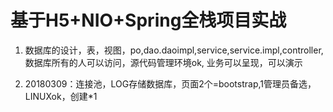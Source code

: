 # 基于H5+NIO+Spring全栈项目实战
1. 数据库的设计，表，视图，po,dao.daoimpl,service,service.impl,controller, 数据库所有的人可以访问，源代码管理环境ok, 业务可以呈现，可以演示

2. 20180309：连接池，LOG存储数据库，页面2个=bootstrap,1管理员备选，LINUXok，创建*1

   ​

   ​